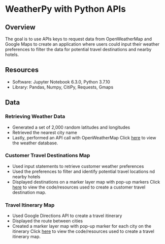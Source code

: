 # WeatherPy with Python APIs

## Overview 
The goal is to use APIs keys to request data from OpenWeatherMap and Google Maps to create an application where users could input their weather preferences to filter the data for potential travel destinations and nearby hotels. 

## Resources
- Software: Jupyter Notebook 6.3.0, Python 3.7.10
- Library: Pandas, Numpy, CitiPy, Requests, Gmaps

## Data

### Retrieving Weather Data
- Generated a set of 2,000 random latitudes and longitudes
- Retrieved the nearest city name
- Lastly, performed an API call with OpenWeatherMap
Click [here](https://github.com/junepwk/world-weather-analysis/tree/main/weather_database) to view the weather database.

### Customer Travel Destinations Map
- Used input statements to retrieve customer weather preferences
- Used the preferences to filter and identify potential travel locations nd nearby hotels
- Displayed destinations on a marker layer map with pop-up markers
Click [here](https://github.com/junepwk/world-weather-analysis/tree/main/vacation_search) to view the code/resources used to create a customer travel destination map.

### Travel Itinerary Map
- Used Google Directions API to create a travel itinerary
- Displayed the route between cities 
- Created a marker layer map with pop-up marker for each city on the itinerary
Click [here](https://github.com/junepwk/world-weather-analysis/tree/main/vacation_itinerary) to view the code/resources used to create a travel itinerary map.
